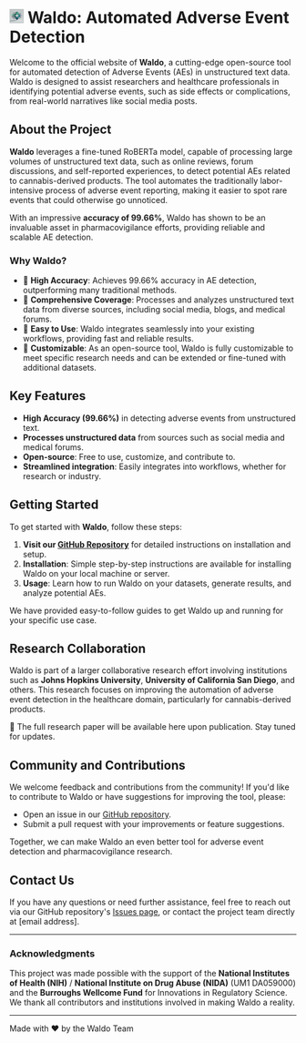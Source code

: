 # <img src="images/logo.png" alt="Waldo Logo" width="25"/> Waldo: Automated Adverse Event Detection


Welcome to the official website of **Waldo**, a cutting-edge open-source tool for automated detection of Adverse Events (AEs) in unstructured text data. Waldo is designed to assist researchers and healthcare professionals in identifying potential adverse events, such as side effects or complications, from real-world narratives like social media posts.

## About the Project

**Waldo** leverages a fine-tuned RoBERTa model, capable of processing large volumes of unstructured text data, such as online reviews, forum discussions, and self-reported experiences, to detect potential AEs related to cannabis-derived products. The tool automates the traditionally labor-intensive process of adverse event reporting, making it easier to spot rare events that could otherwise go unnoticed.

With an impressive **accuracy of 99.66%**, Waldo has shown to be an invaluable asset in pharmacovigilance efforts, providing reliable and scalable AE detection.

### Why Waldo?

- 🌟 **High Accuracy**: Achieves 99.66% accuracy in AE detection, outperforming many traditional methods.
- 📄 **Comprehensive Coverage**: Processes and analyzes unstructured text data from diverse sources, including social media, blogs, and medical forums.
- 🚀 **Easy to Use**: Waldo integrates seamlessly into your existing workflows, providing fast and reliable results.
- 🔧 **Customizable**: As an open-source tool, Waldo is fully customizable to meet specific research needs and can be extended or fine-tuned with additional datasets.

## Key Features

- **High Accuracy (99.66%)** in detecting adverse events from unstructured text.
- **Processes unstructured data** from sources such as social media and medical forums.
- **Open-source**: Free to use, customize, and contribute to.
- **Streamlined integration**: Easily integrates into workflows, whether for research or industry.

## Getting Started

To get started with **Waldo**, follow these steps:

1. **Visit our [GitHub Repository](https://github.com/WALDO-AE-DETECTION/WALDO)** for detailed instructions on installation and setup.
2. **Installation**: Simple step-by-step instructions are available for installing Waldo on your local machine or server.
3. **Usage**: Learn how to run Waldo on your datasets, generate results, and analyze potential AEs.

We have provided easy-to-follow guides to get Waldo up and running for your specific use case.

## Research Collaboration

Waldo is part of a larger collaborative research effort involving institutions such as **Johns Hopkins University**, **University of California San Diego**, and others. This research focuses on improving the automation of adverse event detection in the healthcare domain, particularly for cannabis-derived products.

📄 The full research paper will be available here upon publication. Stay tuned for updates.

## Community and Contributions

We welcome feedback and contributions from the community! If you'd like to contribute to Waldo or have suggestions for improving the tool, please:

- Open an issue in our [GitHub repository](https://github.com/WALDO-AE-DETECTION/WALDO/issues).
- Submit a pull request with your improvements or feature suggestions.

Together, we can make Waldo an even better tool for adverse event detection and pharmacovigilance research.

## Contact Us

If you have any questions or need further assistance, feel free to reach out via our GitHub repository's [Issues page](hhttps://github.com/WALDO-AE-DETECTION/WALDO/issues), or contact the project team directly at [email address].

---

### Acknowledgments

This project was made possible with the support of the **National Institutes of Health (NIH)** / **National Institute on Drug Abuse (NIDA)** (UM1 DA059000) and the **Burroughs Wellcome Fund** for Innovations in Regulatory Science. We thank all contributors and institutions involved in making Waldo a reality.

---

Made with ❤️ by the Waldo Team
